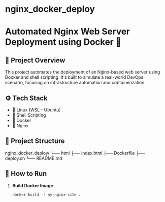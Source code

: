 # nginx_docker_deploy
# Automated Nginx Web Server Deployment using Docker 🐳

## 📌 Project Overview
This project automates the deployment of an Nginx-based web server using Docker and shell scripting. It's built to simulate a real-world DevOps scenario, focusing on infrastructure automation and containerization.

## ⚙️ Tech Stack
- 🐧 Linux (WSL - Ubuntu)
- 🐚 Shell Scripting
- 🐳 Docker
- 📄 Nginx

## 📂 Project Structure
nginx_docker_deploy/ 
├── html
    ├── index.html
├── Dockerfile
├── deploy.sh
└── README.md


## 🚀 How to Run

1. **Build Docker Image**
   ```bash
   docker build -t my-nginx-site .
